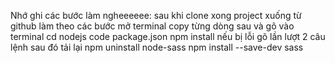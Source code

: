 Nhớ ghi các bước làm  ngheeeeee:
sau khi clone xong project xuống từ github làm theo các bước
mở terminal
copy từng dòng sau và gõ vào terminal
 cd nodejs
code package.json
npm install
nếu bị lỗi gõ lần lượt 2 câu lệnh sau đó tải lại
npm uninstall node-sass
npm install --save-dev sass
